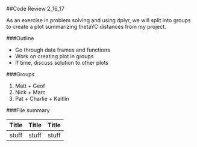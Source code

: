 ##Code Review 2_16_17

As an exercise in problem solving and using dplyr, we will split into groups to create a plot summarizing thetaYC distances from my project. 


###Outline

+ Go through data frames and functions
+ Work on creating plot in groups
+ If time, discuss solution to other plots

###Groups

1) Matt + Geof
2) Nick + Marc
3) Pat + Charlie + Kaitlin


###File summary

| Title | Title | Title |
|:-----:|:-----:|------:|
|stuff  | stuff | stuff |